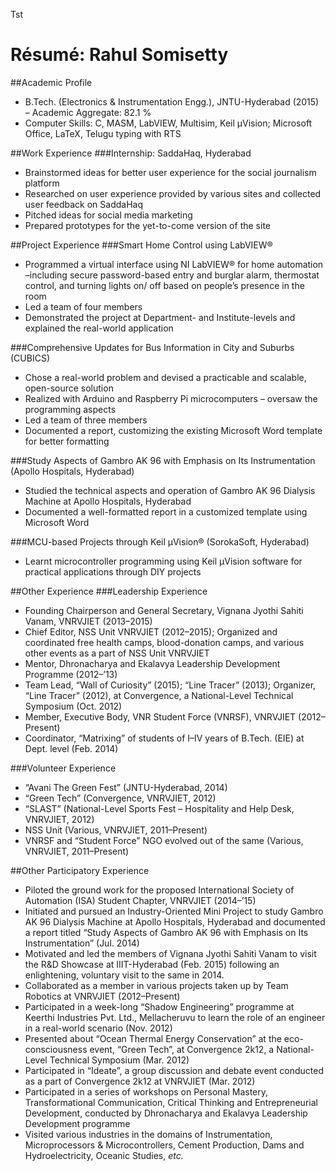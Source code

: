 
Tst

Résumé: Rahul Somisetty
======
##Academic Profile
*	B.Tech. (Electronics & Instrumentation Engg.), JNTU-Hyderabad (2015) – Academic Aggregate: 82.1 %
*	Computer Skills: C, MASM, LabVIEW, Multisim, Keil µVision; Microsoft Office, LaTeX, Telugu typing with RTS

##Work Experience
###Internship: SaddaHaq, Hyderabad
*	Brainstormed ideas for better user experience for the social journalism platform
*	Researched on user experience provided by various sites and collected user feedback on SaddaHaq
*	Pitched ideas for social media marketing
*	Prepared prototypes for the yet-to-come version of the site

##Project Experience
###Smart Home Control using LabVIEW®
*	Programmed a virtual interface using NI LabVIEW® for home automation –including secure password-based entry and burglar alarm, thermostat control, and turning lights on/ off based on people’s presence in the room
*	Led a team of four members
*	Demonstrated the project at Department- and Institute-levels and explained the real-world application

###Comprehensive Updates for Bus Information in City and Suburbs (CUBICS)
*	Chose a real-world problem and devised a practicable and scalable, open-source solution
*	Realized with Arduino and Raspberry Pi microcomputers – oversaw the programming aspects
*	Led a team of three members
*	Documented a report, customizing the existing Microsoft Word template for better formatting

###Study Aspects of Gambro AK 96 with Emphasis on Its Instrumentation (Apollo Hospitals, Hyderabad)
*	Studied the technical aspects and operation of Gambro AK 96 Dialysis Machine at Apollo Hospitals, Hyderabad
*	Documented a well-formatted report in a customized template using Microsoft Word

###MCU-based Projects through Keil µVision® (SorokaSoft, Hyderabad)
*	Learnt microcontroller programming using Keil µVision software for practical applications through DIY projects

##Other Experience
###Leadership Experience
*	Founding Chairperson and General Secretary, Vignana Jyothi Sahiti Vanam, VNRVJIET (2013–2015)
*	Chief Editor, NSS Unit VNRVJIET (2012–2015); Organized and coordinated free health camps, blood-donation camps, and various other events as a part of NSS Unit VNRVJIET
*	Mentor, Dhronacharya and Ekalavya Leadership Development Programme (2012–’13)
*	Team Lead, “Wall of Curiosity” (2015); “Line Tracer” (2013); Organizer, “Line Tracer” (2012), at Convergence, a National-Level Technical Symposium (Oct. 2012)
*	Member, Executive Body, VNR Student Force (VNRSF), VNRVJIET (2012–Present)
*	Coordinator, “Matrixing” of students of I–IV years of B.Tech. (EIE) at Dept. level (Feb. 2014)

###Volunteer Experience
*	“Avani The Green Fest” (JNTU-Hyderabad, 2014)
*	“Green Tech” (Convergence, VNRVJIET, 2012)
*	“SLAST” (National-Level Sports Fest – Hospitality and Help Desk, VNRVJIET, 2012)
*	NSS Unit (Various, VNRVJIET, 2011–Present)
*	VNRSF and “Student Force” NGO evolved out of the same (Various, VNRVJIET, 2011–Present)

##Other Participatory Experience
*	Piloted the ground work for the proposed International Society of Automation (ISA) Student Chapter, VNRVJIET (2014–’15)
*	Initiated and pursued an Industry-Oriented Mini Project to study Gambro AK 96 Dialysis Machine at Apollo Hospitals, Hyderabad and documented a report titled “Study Aspects of Gambro AK 96 with Emphasis on Its Instrumentation” (Jul. 2014)
*	Motivated and led the members of Vignana Jyothi Sahiti Vanam to visit the R&D Showcase at IIIT-Hyderabad (Feb. 2015) following an enlightening, voluntary visit to the same in 2014.
*	Collaborated as a member in various projects taken up by Team Robotics at VNRVJIET (2012–Present)
*	Participated in a week-long “Shadow Engineering” programme at Keerthi Industries Pvt. Ltd., Mellacheruvu to learn the role of an engineer in a real-world scenario (Nov. 2012)
*	Presented about “Ocean Thermal Energy Conservation” at the eco-consciousness event, “Green Tech”, at Convergence 2k12, a National-Level Technical Symposium (Mar. 2012)
*	Participated in “Ideate”, a group discussion and debate event conducted as a part of Convergence 2k12 at VNRVJIET (Mar. 2012)
*	Participated in a series of workshops on Personal Mastery, Transformational Communication, Critical Thinking and Entrepreneurial Development, conducted by Dhronacharya and Ekalavya Leadership Development programme
*	Visited various industries in the domains of Instrumentation, Microprocessors & Microcontrollers, Cement Production, Dams and Hydroelectricity, Oceanic Studies, <em>etc.</em>
